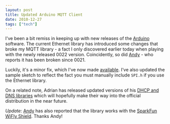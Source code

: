 ```yaml
---
layout: post
title: Updated Arduino MQTT Client
date: 2010-12-27
tags: ["tech"]
---
```


I've been a bit remiss in keeping up with new releases of the [Arduino](http://arduino.cc/en/Main/Software) software. The current Ethernet library has introduced some changes that broke my MQTT library -  a fact I only discovered earlier today when playing with the newly released 0022 version. Coincidently, so did [Andy](http://knolleary.net/arduino-client-for-mqtt/#comment-15348) - who reports it has been broken since 0021.

Luckily, it's a minor fix, which I've now made [available](http://knolleary.net/arduino-client-for-mqtt/). I've also updated the sample sketch to reflect the fact you must manually include `SPI.h` if you use the Ethernet library.

On a related note, Adrian has released updated versions of his [DHCP and DNS libraries](http://www.mcqn.com/weblog/dhcp_and_dns_arduino) which will hopefully make their way into the official distribution in the near future.

_Update:_ [Andy](http://twitter.com/#!/andypiper/status/19496687420579840) has also reported that the library works with the [SparkFun WiFly Shield](https://www.sparkfun.com/products/9954). Thanks Andy!